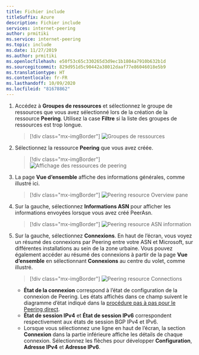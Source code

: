 ```yaml
---
title: Fichier include
titleSuffix: Azure
description: Fichier include
services: internet-peering
author: prmitiki
ms.service: internet-peering
ms.topic: include
ms.date: 11/27/2019
ms.author: prmitiki
ms.openlocfilehash: e50f53c65c330265d3d9ec1b1804a7910b632b1d
ms.sourcegitcommit: 829d951d5c90442a38012daaf77e86046018e5b9
ms.translationtype: HT
ms.contentlocale: fr-FR
ms.lasthandoff: 10/09/2020
ms.locfileid: "81678862"
---
```

1. Accédez à **Groupes de ressources** et sélectionnez le groupe de ressources que vous avez sélectionné lors de la création de la ressource **Peering**. Utilisez la case **Filtre** si la liste des groupes de ressources est trop longue.

    > [!div class="mx-imgBorder"]
    > ![Groupes de ressources](../media/setup-direct-get-resourcegroup.png)

1. Sélectionnez la ressource **Peering** que vous avez créée.

    > [!div class="mx-imgBorder"]
    > ![Affichage des ressources de peering](../media/setup-direct-get-open.png)

1. La page **Vue d’ensemble** affiche des informations générales, comme illustré ici.

    > [!div class="mx-imgBorder"]
    > ![Peering resource Overview pane](../media/setup-direct-get-overview.png)

1. Sur la gauche, sélectionnez **Informations ASN** pour afficher les informations envoyées lorsque vous avez créé PeerAsn.

    > [!div class="mx-imgBorder"]
    > ![Peering resource ASN information](../media/setup-direct-get-asninfo.png)

1. Sur la gauche, sélectionnez **Connexions**. En haut de l’écran, vous voyez un résumé des connexions par Peering entre votre ASN et Microsoft, sur différentes installations au sein de la zone urbaine. Vous pouvez également accéder au résumé des connexions à partir de la page **Vue d’ensemble** en sélectionnant **Connexions** au centre du volet, comme illustré.

    > [!div class="mx-imgBorder"]
    > ![Peering resource Connections](../media/setup-direct-get-connectionssummary.png)

    * **État de la connexion** correspond à l’état de configuration de la connexion de Peering. Les états affichés dans ce champ suivent le diagramme d’état indiqué dans la [procédure pas à pas pour le Peering direct](../walkthrough-direct-all.md).
    * **État de session IPv4** et **État de session IPv6** correspondent respectivement aux états de session BGP IPv4 et IPv6. 
    * Lorsque vous sélectionnez une ligne en haut de l’écran, la section **Connexion** dans la partie inférieure affiche les détails de chaque connexion. Sélectionnez les flèches pour développer **Configuration**, **Adresse IPv4** et **Adresse IPv6**.
